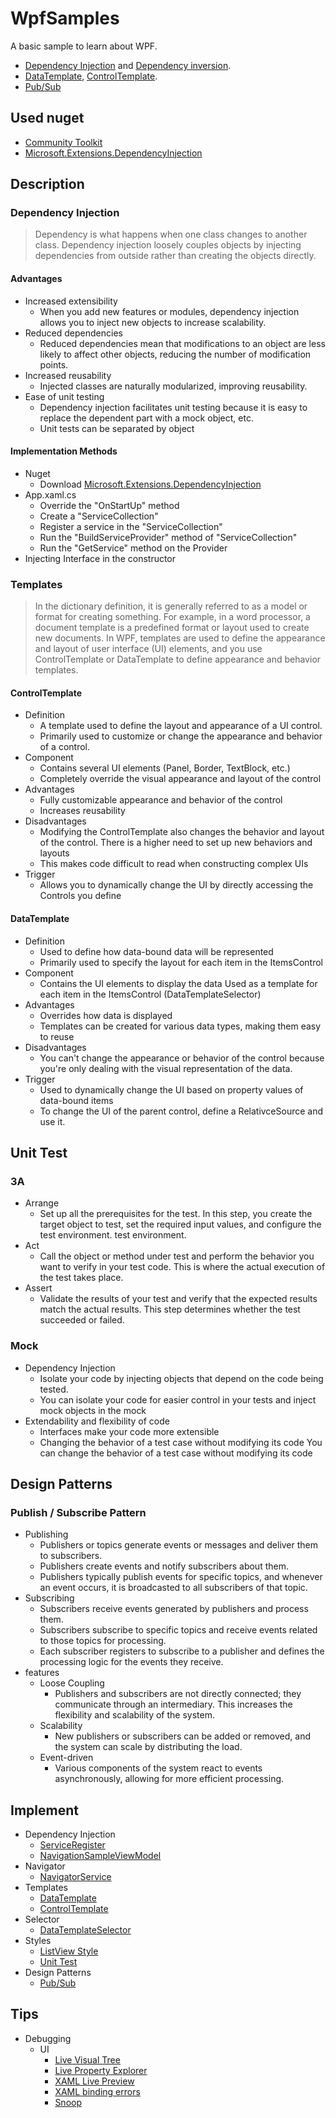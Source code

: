 # WpfSamples
A basic sample to learn about WPF.
- [Dependency Injection](<https://learn.microsoft.com/ko-kr/dotnet/core/extensions/dependency-injection>) and [Dependency inversion](<https://learn.microsoft.com/ko-kr/dotnet/architecture/modern-web-apps-azure/architectural-principles#dependency-inversion>).
- [DataTemplate](<https://learn.microsoft.com/ko-kr/dotnet/api/system.windows.datatemplate?view=windowsdesktop-8.0>), [ControlTemplate](<https://learn.microsoft.com/ko-kr/dotnet/api/system.windows.controls.controltemplate?view=windowsdesktop-8.0>).
- [Pub/Sub](<https://learn.microsoft.com/en-us/azure/architecture/patterns/publisher-subscriber>)

## Used nuget
- [Community Toolkit](<https://github.com/CommunityToolkit>)
- [Microsoft.Extensions.DependencyInjection](<https://www.nuget.org/packages/Microsoft.Extensions.DependencyInjection>)

## Description
### Dependency Injection
> Dependency is what happens when one class changes to another class.
> Dependency injection loosely couples objects by injecting dependencies from outside rather than creating the objects directly.
#### Advantages
  - Increased extensibility
    - When you add new features or modules, dependency injection allows you to inject new objects to increase scalability.
  - Reduced dependencies
    - Reduced dependencies mean that modifications to an object are less likely to affect other objects, reducing the number of modification points.
  - Increased reusability
    - Injected classes are naturally modularized, improving reusability.
  - Ease of unit testing
    - Dependency injection facilitates unit testing because it is easy to replace the dependent part with a mock object, etc.
    - Unit tests can be separated by object
#### Implementation Methods
  - Nuget
    - Download [Microsoft.Extensions.DependencyInjection](<https://www.nuget.org/packages/Microsoft.Extensions.DependencyInjection>)
  - App.xaml.cs
     - Override the "OnStartUp" method
     - Create a "ServiceCollection"
     - Register a service in the "ServiceCollection"
     - Run the "BuildServiceProvider" method of "ServiceCollection"
     - Run the "GetService<T>" method on the Provider
  - Injecting Interface in the constructor
### Templates
> In the dictionary definition, it is generally referred to as a model or format for creating something. For example, in a word processor, a document template is a predefined format or layout used to create new documents.
> In WPF, templates are used to define the appearance and layout of user interface (UI) elements, and you use ControlTemplate or DataTemplate to define appearance and behavior templates.
#### ControlTemplate
- Definition
  - A template used to define the layout and appearance of a UI control.
  - Primarily used to customize or change the appearance and behavior of a control.
- Component
  - Contains several UI elements (Panel, Border, TextBlock, etc.)
  - Completely override the visual appearance and layout of the control
- Advantages
  - Fully customizable appearance and behavior of the control
  - Increases reusability
- Disadvantages
  - Modifying the ControlTemplate also changes the behavior and layout of the control. There is a higher need to set up new behaviors and layouts
  - This makes code difficult to read when constructing complex UIs
- Trigger
  - Allows you to dynamically change the UI by directly accessing the Controls you define

#### DataTemplate
- Definition
  - Used to define how data-bound data will be represented
  - Primarily used to specify the layout for each item in the ItemsControl
- Component
  - Contains the UI elements to display the data Used as a template for each item in the ItemsControl (DataTemplateSelector)
- Advantages
  - Overrides how data is displayed
  - Templates can be created for various data types, making them easy to reuse
- Disadvantages
  - You can't change the appearance or behavior of the control because you're only dealing with the visual representation of the data.
- Trigger
  - Used to dynamically change the UI based on property values of data-bound items
  - To change the UI of the parent control, define a RelativceSource and use it.
   
## Unit Test
### 3A
- Arrange
  - Set up all the prerequisites for the test. In this step, you create the target object to test, set the required input values, and configure the test environment.
test environment.
- Act
  - Call the object or method under test and perform the behavior you want to verify in your test code. This is where the actual execution of the test takes place.
- Assert
  - Validate the results of your test and verify that the expected results match the actual results. This step determines whether the test succeeded or failed. 
### Mock
- Dependency Injection
  - Isolate your code by injecting objects that depend on the code being tested.
  - You can isolate your code for easier control in your tests and inject mock objects in the mock
- Extendability and flexibility of code
  - Interfaces make your code more extensible
  - Changing the behavior of a test case without modifying its code You can change the behavior of a test case without modifying its code

## Design Patterns
### Publish / Subscribe Pattern
- Publishing
  - Publishers or topics generate events or messages and deliver them to subscribers.
  - Publishers create events and notify subscribers about them.
  - Publishers typically publish events for specific topics, and whenever an event occurs, it is broadcasted to all subscribers of that topic.
- Subscribing
  - Subscribers receive events generated by publishers and process them.
  - Subscribers subscribe to specific topics and receive events related to those topics for processing.
  - Each subscriber registers to subscribe to a publisher and defines the processing logic for the events they receive.
- features
  - Loose Coupling
    - Publishers and subscribers are not directly connected; they communicate through an intermediary. This increases the flexibility and scalability of the system.
  - Scalability
    - New publishers or subscribers can be added or removed, and the system can scale by distributing the load.
  - Event-driven
    - Various components of the system react to events asynchronously, allowing for more efficient processing.

## Implement
  - Dependency Injection
    - [ServiceRegister](<https://github.com/foryouself83/WpfSamples/blob/master/CoreSamples/Services/Impl/ServiceRegister.cs>)
    - [NavigationSampleViewModel](<https://github.com/foryouself83/WpfSamples/blob/master/TemplateSamples/ViewModels/NavigationSampleViewModel.cs>)
  - Navigator
    - [NavigatorService](<https://github.com/foryouself83/WpfSamples/blob/master/CoreSamples/Services/Impl/NavigatorService.cs>)
  - Templates
    - [DataTemplate](<https://github.com/foryouself83/WpfSamples/blob/master/TemplateSamples/Views/TemplateView.xaml#L118>)
    - [ControlTemplate](<https://github.com/foryouself83/WpfSamples/blob/master/TemplateSamples/Views/TemplateView.xaml#L71>)
  - Selector
    - [DataTemplateSelector](<https://github.com/foryouself83/WpfSamples/blob/master/TemplateSamples/Presentations/Selectors/ListViewItemTemplateSelector.cs>)
  - Styles
    - [ListView Style](<https://github.com/foryouself83/WpfSamples/blob/master/TemplateSamples/Views/TemplateView.xaml#L11>)    
    - [Unit Test](<https://github.com/foryouself83/WpfSamples/tree/master/CoreSamplesTests>)
  - Design Patterns
    - [Pub/Sub](<https://github.com/foryouself83/WpfSamples/blob/master/CoreSamples/Services/Impl/EventBrokerService.cs>)
## Tips
  - Debugging
    - UI
      - [Live Visual Tree](<https://learn.microsoft.com/en-us/visualstudio/xaml-tools/inspect-xaml-properties-while-debugging?view=vs-2022#look-at-elements-in-the-live-visual-tree>)
      - [Live Property Explorer](<https://learn.microsoft.com/en-us/visualstudio/xaml-tools/inspect-xaml-properties-while-debugging?view=vs-2022#inspect-xaml-properties>)
      - [XAML Live Preview](<https://learn.microsoft.com/en-us/visualstudio/xaml-tools/xaml-live-preview?view=vs-2022>)
      - [XAML binding errors](<https://learn.microsoft.com/en-us/visualstudio/xaml-tools/xaml-data-binding-diagnostics?view=vs-2022>)
      - [Snoop](<https://github.com/snoopwpf/snoopwpf>)
    
